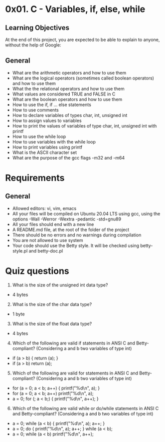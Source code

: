 # 0x01. C - Variables, if, else, while
## Learning Objectives
At the end of this project, you are expected to be able to explain to anyone, without the help of Google:
## General
* What are the arithmetic operators and how to use them
* What are the logical operators (sometimes called boolean operators) and how to use them
* What the the relational operators and how to use them
* What values are considered TRUE and FALSE in C
* What are the boolean operators and how to use them
* How to use the if, if ... else statements
* How to use comments
* How to declare variables of types char, int, unsigned int
* How to assign values to variables
* How to print the values of variables of type char, int, unsigned int with printf
* How to use the while loop
* How to use variables with the while loop
* How to print variables using printf
* What is the ASCII character set
* What are the purpose of the gcc flags -m32 and -m64
# Requirements
## General
* Allowed editors: vi, vim, emacs
* All your files will be compiled on Ubuntu 20.04 LTS using gcc, using the options -Wall -Werror -Wextra -pedantic -std=gnu89
* All your files should end with a new line
* A README.md file, at the root of the folder of the project
* There should be no errors and no warnings during compilation
* You are not allowed to use system
* Your code should use the Betty style. It will be checked using betty-style.pl and betty-doc.pl
# Quiz questions
1. What is the size of the unsigned int data type?
* 4 bytes
2. What is the size of the char data type?
* 1 byte
3. What is the size of the float data type?
* 4 bytes
4. Which of the following are valid if statements in ANSI C and Betty-compliant? (Considering a and b two variables of type int)
* if (a > b)
{
  return (a);
}
* if (a > b)
  return (a);
5. Which of the following are valid for statements in ANSI C and Betty-compliant? (Considering a and b two variables of type int)
* for (a = 0; a < b; a++)
{
    printf("%d\n", a);
}
* for (a = 0; a < b; a++)
    printf("%d\n", a);
* a = 0;
for (; a < b;)
{
    printf("%d\n", a++);
}
6. Which of the following are valid while or do/while statements in ANSI C and Betty-compliant? (Considering a and b two variables of type int)
* a = 0;
while (a < b)
{
    printf("%d\n", a);
    a++;
}
* a = 0;
do {
    printf("%d\n", a);
    a++;
} while (a < b);
* a = 0;
while (a < b)
    printf("%d\n", a++);
